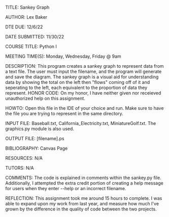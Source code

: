 TITLE: Sankey Graph

AUTHOR: Lex Baker

DTE DUE: 12/6/22

DATE SUBMITTED: 11/30/22

COURSE TITLE: Python I

MEETING TIME(S): Monday, Wednesday, Friday @ 9am

DESCRIPTION: This program creates a sankey graph to represent data from a text file. The user must input the filename, and the program will generate and save the diagram. The sankey graph is a visual aid for understanding data by showing the total on the left then "flows" coming off of it and seperating to the left, each equivalent to the proportion of data they represent.
HONOR CODE: On my honor, I have neither given nor receieved unauthorized help on this assignment. <Lex Baker>

HOWTO: Open this file in the IDE of your choice and run. Make sure to have the file you are trying to represent in the same directory.

INPUT FILE: Baseball.txt, California_Electricity.txt, MiniatureGolf.txt. The graphics.py module is also used.

OUTPUT FILE: [filename].ps

BIBLIOGRAPHY: Canvas Page

RESOURCES: N/A

TUTORS: N/A

COMMENTS: The code is explained in comments within the sankey.py file. Additionally, I attempted the extra credit portion of creating a help message for users when they enter --help or an incorrect filename.

REFLECTION: This assignment took me around 15 hours to complete. I was able to expand upon my work from last year, and measure how much I've grown by the difference in the quality of code between the two projects.
